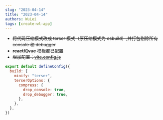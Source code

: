 ```yaml
---
slug: "2023-04-14"
title: "2023-04-14"
authors: WuLei
tags: [create-wl-app]
---
```


- ~~将代码压缩模式改成 terser 模式（原压缩模式为 esbuild）,并打包剔除所有 console 和 debugger~~
- ~~**react**和**vue** 模板都已配置~~
- ~~增加配置：[vite.config.js](https://gitee.com/whyfail/vite_react_init/blob/master/vite.config.js)~~

```js
export default defineConfig({
  build: {
    minify: "terser",
    terserOptions: {
      compress: {
        drop_console: true,
        drop_debugger: true,
      },
    },
  },
})
```
